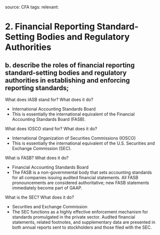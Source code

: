 source: CFA
tags: 
relevant: 

# 2. Financial Reporting Standard-Setting Bodies and Regulatory Authorities

## b. describe the roles of financial reporting standard-setting bodies and regulatory authorities in establishing and enforcing reporting standards;

What does IASB stand for? What does it do?
- International Accounting Standards Board
- This is essentially the international equivalent of the Financial Accounting Standards Board (FASB).

What does IOSCO stand for? What does it do?
- International Organization of Securities Commissions (IOSCO)
- This is essentially the international equivalent of the U.S. Securities and Exchange Commission (SEC).

What is FASB? What does it do?
- Financial Accounting Standards Board
- The FASB is a non-governmental body that sets accounting standards for all companies issuing audited financial statements. All FASB pronouncements are considered authoritative; new FASB statements immediately become part of GAAP.

What is the SEC? What does it do?
- Securities and Exchange Commission
- The SEC functions as a highly effective enforcement mechanism for standards promulgated in the private sector. Audited financial statements, related footnotes, and supplementary data are presented in both annual reports sent to stockholders and those filed with the SEC.

